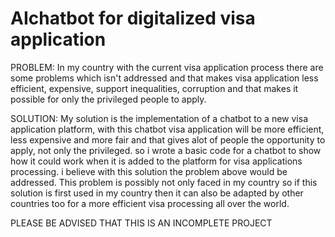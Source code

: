 # AIchatbot for digitalized visa application
PROBLEM: In my country with the current visa application process there are some problems which isn't addressed and that makes visa application less efficient, expensive, support inequalities, corruption and that makes it possible for only the privileged people to apply.

SOLUTION: My solution is the implementation of a chatbot to a new visa application platform, with this chatbot visa application will be more efficient, less expensive and more fair and that gives alot of people the opportunity to apply, not only the privileged. so i wrote a basic code for a chatbot to show how it could work when it is added to the platform for visa applications processing. i believe with this solution the problem above would be addressed. This problem is possibly not only faced in my country so if this solution is first used in my country then it can also be adapted by other countries too for a more efficient visa processing all over the world. 

PLEASE BE ADVISED THAT THIS IS AN INCOMPLETE PROJECT
